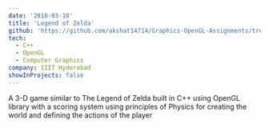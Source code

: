 ```yaml
---
date: '2018-03-10'
title: 'Legend of Zelda'
github: 'https://github.com/akshat14714/Graphics-OpenGL-Assignments/tree/master/Game-3D'
tech:
  - C++
  - OpenGL
  - Computer Graphics
company: IIIT Hyderabad
showInProjects: false
---
```


A 3-D game similar to The Legend of Zelda built in C++ using OpenGL library with a scoring system using principles of Physics for creating the world and defining the actions of the player
